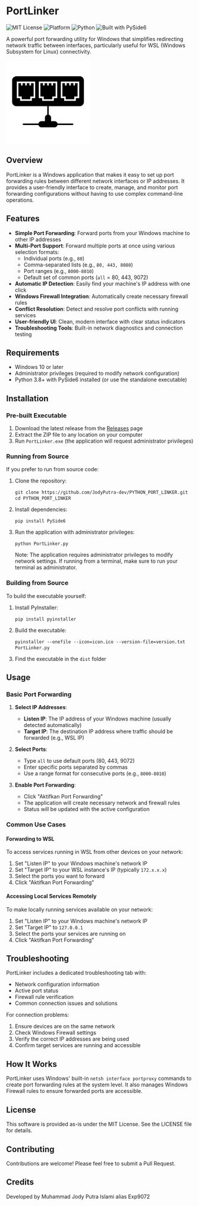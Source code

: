 # PortLinker

![MIT License](https://img.shields.io/badge/license-MIT-green)
![Platform](https://img.shields.io/badge/platform-Windows-blue)
![Python](https://img.shields.io/badge/python-3.8%2B-blue)
![Built with PySide6](https://img.shields.io/badge/built%20with-PySide6-ff69b4)

A powerful port forwarding utility for Windows that simplifies redirecting network traffic between interfaces, particularly useful for WSL (Windows Subsystem for Linux) connectivity.

![PortLinker Screenshot](assets/Port.png)

## Overview

PortLinker is a Windows application that makes it easy to set up port forwarding rules between different network interfaces or IP addresses. It provides a user-friendly interface to create, manage, and monitor port forwarding configurations without having to use complex command-line operations.

## Features

- **Simple Port Forwarding**: Forward ports from your Windows machine to other IP addresses
- **Multi-Port Support**: Forward multiple ports at once using various selection formats:
  - Individual ports (e.g., `80`)
  - Comma-separated lists (e.g., `80, 443, 8080`)
  - Port ranges (e.g., `8000-8010`)
  - Default set of common ports (`all` = 80, 443, 9072)
- **Automatic IP Detection**: Easily find your machine's IP address with one click
- **Windows Firewall Integration**: Automatically create necessary firewall rules
- **Conflict Resolution**: Detect and resolve port conflicts with running services
- **User-friendly UI**: Clean, modern interface with clear status indicators
- **Troubleshooting Tools**: Built-in network diagnostics and connection testing

## Requirements

- Windows 10 or later
- Administrator privileges (required to modify network configuration)
- Python 3.8+ with PySide6 installed (or use the standalone executable)

## Installation

### Pre-built Executable

1. Download the latest release from the [Releases](https://github.com/JodyPutra-dev/PYTHON_PORT_LINKER/releases) page
2. Extract the ZIP file to any location on your computer
3. Run `PortLinker.exe` (the application will request administrator privileges)

### Running from Source

If you prefer to run from source code:

1. Clone the repository:
   ```
   git clone https://github.com/JodyPutra-dev/PYTHON_PORT_LINKER.git
   cd PYTHON_PORT_LINKER
   ```

2. Install dependencies:
   ```
   pip install PySide6
   ```

3. Run the application with administrator privileges:
   ```
   python PortLinker.py
   ```

   Note: The application requires administrator privileges to modify network settings. If running from a terminal, make sure to run your terminal as administrator.

### Building from Source

To build the executable yourself:

1. Install PyInstaller:
   ```
   pip install pyinstaller
   ```

2. Build the executable:
   ```
   pyinstaller --onefile --icon=icon.ico --version-file=version.txt PortLinker.py
   ```

3. Find the executable in the `dist` folder

## Usage

### Basic Port Forwarding

1. **Select IP Addresses**:
   - **Listen IP**: The IP address of your Windows machine (usually detected automatically)
   - **Target IP**: The destination IP address where traffic should be forwarded (e.g., WSL IP)

2. **Select Ports**:
   - Type `all` to use default ports (80, 443, 9072)
   - Enter specific ports separated by commas
   - Use a range format for consecutive ports (e.g., `8000-8010`)

3. **Enable Port Forwarding**:
   - Click "Aktifkan Port Forwarding"
   - The application will create necessary network and firewall rules
   - Status will be updated with the active configuration

### Common Use Cases

#### Forwarding to WSL

To access services running in WSL from other devices on your network:
1. Set "Listen IP" to your Windows machine's network IP
2. Set "Target IP" to your WSL instance's IP (typically `172.x.x.x`)
3. Select the ports you want to forward
4. Click "Aktifkan Port Forwarding"

#### Accessing Local Services Remotely

To make locally running services available on your network:
1. Set "Listen IP" to your Windows machine's network IP
2. Set "Target IP" to `127.0.0.1`
3. Select the ports your services are running on
4. Click "Aktifkan Port Forwarding"

## Troubleshooting

PortLinker includes a dedicated troubleshooting tab with:
- Network configuration information
- Active port status
- Firewall rule verification
- Common connection issues and solutions

For connection problems:
1. Ensure devices are on the same network
2. Check Windows Firewall settings
3. Verify the correct IP addresses are being used
4. Confirm target services are running and accessible

## How It Works

PortLinker uses Windows' built-in `netsh interface portproxy` commands to create port forwarding rules at the system level. It also manages Windows Firewall rules to ensure forwarded ports are accessible.

## License

This software is provided as-is under the MIT License. See the LICENSE file for details.

## Contributing

Contributions are welcome! Please feel free to submit a Pull Request.

## Credits

Developed by Muhammad Jody Putra Islami alias Exp9072
 
